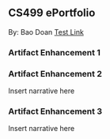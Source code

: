 ## CS499 ePortfolio

By: Bao Doan
[Test Link](https://www.youtube.com)



### Artifact Enhancement 1


### Artifact Enhancement 2

Insert narrative here

### Artifact Enhancement 3

Insert narrative here
